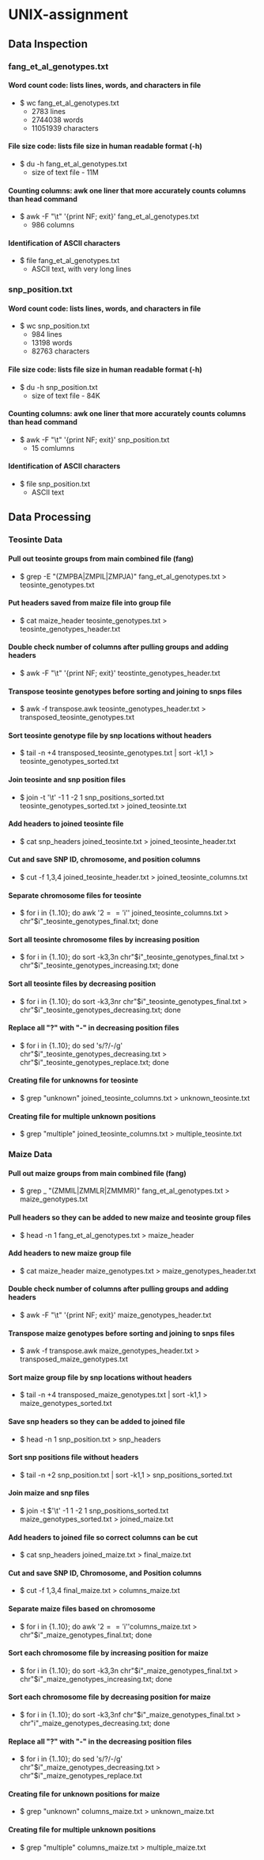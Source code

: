 # UNIX-assignment
## Data Inspection
### fang_et_al_genotypes.txt
#### Word count code: lists lines, words, and characters in file
- $ wc fang_et_al_genotypes.txt
	* 2783 lines
	* 2744038 words
	* 11051939 characters
#### File size code: lists file size in human readable format (-h)
- $ du -h fang_et_al_genotypes.txt
	* size of text file - 11M
#### Counting columns: awk one liner that more accurately counts columns than head command
- $ awk -F "\t" '{print NF; exit}' fang_et_al_genotypes.txt
	* 986 columns
#### Identification of ASCII characters
- $ file fang_et_al_genotypes.txt
	* ASCII text, with very long lines
### snp_position.txt
#### Word count code: lists lines, words, and characters in file
- $ wc snp_position.txt
	* 984 lines
	* 13198 words
	* 82763 characters
#### File size code: lists file size in human readable format (-h)
- $ du -h snp_position.txt
	* size of text file - 84K
#### Counting columns: awk one liner that more accurately counts columns than head command
- $ awk -F "\t" '{print NF; exit}' snp_position.txt
	* 15 comlumns
#### Identification of ASCII characters
- $ file snp_position.txt
	* ASCII text
## Data Processing
### Teosinte Data
#### **Pull out teosinte groups from main combined file (fang)**
- $ grep -E "(ZMPBA|ZMPIL|ZMPJA)" fang_et_al_genotypes.txt > teosinte_genotypes.txt
#### **Put headers saved from maize file into group file**
- $ cat maize_header teosinte_genotypes.txt > teosinte_genotypes_header.txt
#### **Double check number of columns after pulling groups and adding headers**
- $ awk -F "\t" '{print NF; exit}' teostinte_genotypes_header.txt
#### **Transpose teosinte genotypes before sorting and joining to snps files**
- $ awk -f transpose.awk teosinte_genotypes_header.txt > transposed_teosinte_genotypes.txt
#### **Sort teosinte genotype file by snp locations without headers**
- $ tail -n +4 transposed_teosinte_genotypes.txt | sort -k1,1 > teosinte_genotypes_sorted.txt
#### **Join teosinte and snp position files**
- $ join -t '\t' -1 1 -2 1 snp_positions_sorted.txt teosinte_genotypes_sorted.txt > joined_teosinte.txt
#### **Add headers to joined teosinte file**
- $ cat snp_headers joined_teosinte.txt > joined_teosinte_header.txt
#### **Cut and save SNP ID, chromosome, and position columns**
- $ cut -f 1,3,4 joined_teosinte_header.txt > joined_teosinte_columns.txt
#### **Separate chromosome files for teosinte**
- $ for i in {1..10}; do awk '$2=='$i'' joined_teosinte_columns.txt > chr"$i"_teosinte_genotypes_final.txt; done
#### **Sort all teosinte chromosome files by increasing position**
- $ for i in {1..10}; do sort -k3,3n chr"$i"_teosinte_genotypes_final.txt > chr"$i"_teosinte_genotypes_increasing.txt; done
#### **Sort all teosinte files by decreasing position**
- $ for i in {1..10}; do sort -k3,3nr chr"$i"_teosinte_genotypes_final.txt > chr"$i"_teosinte_genotypes_decreasing.txt; done
#### **Replace all "?" with "-" in decreasing position files**
- $ for i in {1..10}; do sed 's/?/-/g' chr"$i"_teosinte_genotypes_decreasing.txt > chr"$i"_teosinte_genotypes_replace.txt; done
#### **Creating file for unknowns for teosinte**
- $ grep "unknown" joined_teosinte_columns.txt > unknown_teosinte.txt
#### **Creating file for multiple unknown positions**
- $ grep "multiple" joined_teosinte_columns.txt > multiple_teosinte.txt
### Maize Data
#### **Pull out maize groups from main combined file (fang)**
- $ grep _ "(ZMMIL|ZMMLR|ZMMMR)" fang_et_al_genotypes.txt > maize_genotypes.txt
#### **Pull headers so they can be added to new maize and teosinte group files**
- $ head -n 1 fang_et_al_genotypes.txt > maize_header
#### **Add headers to new maize group file**
- $ cat maize_header maize_genotypes.txt > maize_genotypes_header.txt
#### **Double check number of columns after pulling groups and adding headers**
- $ awk -F "\t" '{print NF; exit}' maize_genotypes_header.txt
#### **Transpose maize genotypes before sorting and joining to snps files**
- $ awk -f transpose.awk maize_genotypes_header.txt > transposed_maize_genotypes.txt
#### **Sort maize group file by snp locations without headers**
- $ tail -n +4 transposed_maize_genotypes.txt | sort -k1,1 > maize_genotypes_sorted.txt
#### **Save snp headers so they can be added to joined file**
- $ head -n 1 snp_position.txt > snp_headers
#### **Sort snp positions file without headers**
- $ tail -n +2 snp_position.txt | sort -k1,1 > snp_positions_sorted.txt
#### **Join maize and snp files**
- $ join -t $'\t' -1 1 -2 1 snp_positions_sorted.txt maize_genotypes_sorted.txt > joined_maize.txt
#### **Add headers to joined file so correct columns can be cut**
- $ cat snp_headers joined_maize.txt > final_maize.txt
#### **Cut and save SNP ID, Chromosome, and Position columns**
- $ cut -f 1,3,4 final_maize.txt > columns_maize.txt
#### **Separate maize files based on chromosome**
- $ for i in {1..10}; do awk '$2=='$i''columns_maize.txt > chr"$i"_maize_genotypes_final.txt; done
#### **Sort each chromosome file by increasing position for maize**
- $ for i in {1..10}; do sort -k3,3n chr"$i"_maize_genotypes_final.txt > chr"$i"_maize_genotypes_increasing.txt; done
#### **Sort each chromosome file by decreasing position for maize**
- $ for i in {1..10}; do sort -k3,3nf chr"$i"_maize_genotypes_final.txt > chr"i"_maize_genotypes_decreasing.txt; done
#### **Replace all "?" with "-" in the decreasing position files**
- $ for i in {1..10}; do sed 's/?/-/g' chr"$i"_maize_genotypes_decreasing.txt > chr"$i"_maize_genotypes_replace.txt
#### **Creating file for unknown positions for maize**
- $ grep "unknown" columns_maize.txt > unknown_maize.txt
#### **Creating file for multiple unknown positions**
- $ grep "multiple" columns_maize.txt > multiple_maize.txt




